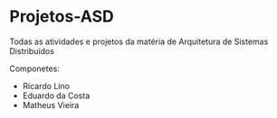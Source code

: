 # Projetos-ASD
Todas as atividades e projetos da matéria de Arquitetura de Sistemas Distribuídos

Componetes:
  - Ricardo Lino 
  - Eduardo da Costa
  - Matheus Vieira
